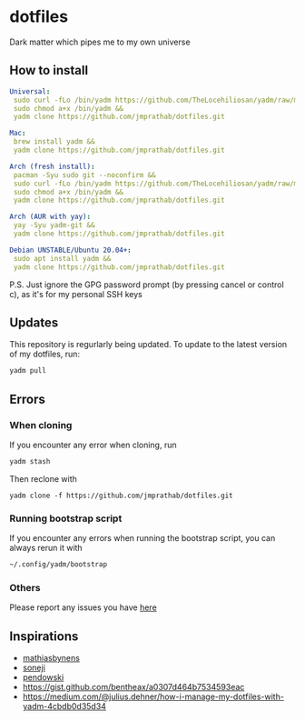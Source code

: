 # dotfiles

Dark matter which pipes me to my own universe

## How to install

```yaml
Universal: 
 sudo curl -fLo /bin/yadm https://github.com/TheLocehiliosan/yadm/raw/master/yadm && 
 sudo chmod a+x /bin/yadm &&
 yadm clone https://github.com/jmprathab/dotfiles.git

Mac: 
 brew install yadm &&
 yadm clone https://github.com/jmprathab/dotfiles.git

Arch (fresh install):
 pacman -Syu sudo git --noconfirm &&
 sudo curl -fLo /bin/yadm https://github.com/TheLocehiliosan/yadm/raw/master/yadm && 
 sudo chmod a+x /bin/yadm &&
 yadm clone https://github.com/jmprathab/dotfiles.git

Arch (AUR with yay): 
 yay -Syu yadm-git &&
 yadm clone https://github.com/jmprathab/dotfiles.git

Debian UNSTABLE/Ubuntu 20.04+: 
 sudo apt install yadm &&
 yadm clone https://github.com/jmprathab/dotfiles.git
```

P.S. Just ignore the GPG password prompt (by pressing cancel or control c), as it's for my personal SSH keys

## Updates

This repository is regurlarly being updated. To update to the latest version of my dotfiles, run:
```bash
yadm pull
```

## Errors

### When cloning

If you encounter any error when cloning, run 
```bash
yadm stash
```
Then reclone with 
```
yadm clone -f https://github.com/jmprathab/dotfiles.git
```

### Running bootstrap script

If you encounter any errors when running the bootstrap script, you can always rerun it with 
```bash
~/.config/yadm/bootstrap
```
### Others

Please report any issues you have [here](https://github.com/jmprathab/dotfiles/issues)

## Inspirations

* [mathiasbynens](https://github.com/mathiasbynens/dotfiles)
* [soneji](https://github.com/soneji/dotfiles)
* [pendowski](https://github.com/pendowski/dotfiles)
* https://gist.github.com/bentheax/a0307d464b7534593eac
* https://medium.com/@julius.dehner/how-i-manage-my-dotfiles-with-yadm-4cbdb0d35d34
